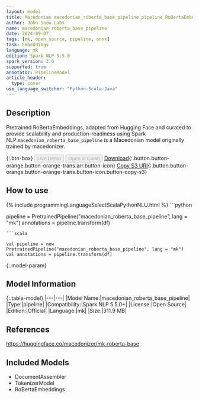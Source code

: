 ```yaml
---
layout: model
title: Macedonian macedonian_roberta_base_pipeline pipeline RoBertaEmbeddings from macedonizer
author: John Snow Labs
name: macedonian_roberta_base_pipeline
date: 2024-09-07
tags: [mk, open_source, pipeline, onnx]
task: Embeddings
language: mk
edition: Spark NLP 5.5.0
spark_version: 3.0
supported: true
annotator: PipelineModel
article_header:
  type: cover
use_language_switcher: "Python-Scala-Java"
---
```


## Description

Pretrained RoBertaEmbeddings, adapted from Hugging Face and curated to provide scalability and production-readiness using Spark NLP.`macedonian_roberta_base_pipeline` is a Macedonian model originally trained by macedonizer.

{:.btn-box}
<button class="button button-orange" disabled>Live Demo</button>
<button class="button button-orange" disabled>Open in Colab</button>
[Download](https://s3.amazonaws.com/auxdata.johnsnowlabs.com/public/models/macedonian_roberta_base_pipeline_mk_5.5.0_3.0_1725678768825.zip){:.button.button-orange.button-orange-trans.arr.button-icon}
[Copy S3 URI](s3://auxdata.johnsnowlabs.com/public/models/macedonian_roberta_base_pipeline_mk_5.5.0_3.0_1725678768825.zip){:.button.button-orange.button-orange-trans.button-icon.button-copy-s3}

## How to use



<div class="tabs-box" markdown="1">
{% include programmingLanguageSelectScalaPythonNLU.html %}
```python

pipeline = PretrainedPipeline("macedonian_roberta_base_pipeline", lang = "mk")
annotations =  pipeline.transform(df)   

```
```scala

val pipeline = new PretrainedPipeline("macedonian_roberta_base_pipeline", lang = "mk")
val annotations = pipeline.transform(df)

```
</div>

{:.model-param}
## Model Information

{:.table-model}
|---|---|
|Model Name:|macedonian_roberta_base_pipeline|
|Type:|pipeline|
|Compatibility:|Spark NLP 5.5.0+|
|License:|Open Source|
|Edition:|Official|
|Language:|mk|
|Size:|311.9 MB|

## References

https://huggingface.co/macedonizer/mk-roberta-base

## Included Models

- DocumentAssembler
- TokenizerModel
- RoBertaEmbeddings
